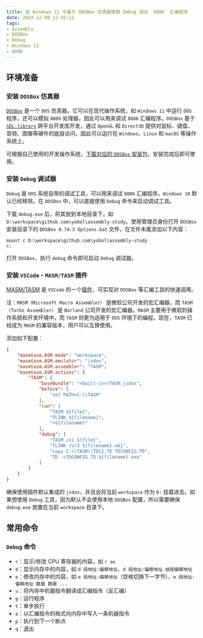 ```yaml
---
title: 在 Windows 11 中基于 DOSBox 仿真器使用 Debug 调试 `8086` 汇编程序
date: 2024-12-08 12:45:11
tags:
- Assembly
- DOSBox
- Debug
- Windows 11
- 8086
---
```


## 环境准备

### 安装 `DOSBox` 仿真器

[`DOSBox`](https://www.dosbox.com/information.php?page=0) 是一个 `DOS` 仿真器。它可以在现代操作系统，如 `Windows 11` 中运行 `DOS` 程序，还可以模拟 `8086` 处理器，因此可以用来调试 `8086` 汇编程序。`DOSBox` 基于 [`SDL-library`](https://www.libsdl.org/) 跨平台开发库开发，通过 `OpenGL` 和 `Direct3D` 提供对鼠标、键盘、音频、图像等硬件的底层访问，因此可以运行在 `Windows`、`Linux` 和 `macOS` 等操作系统上。

可根据自己使用的开发操作系统，[下载对应的 `DOSBox` 安装包](https://www.dosbox.com/download.php?main=1)，安装完成后即可使用。

### 安装 `Debug` 调试器

`Debug` 是 `DOS` 系统自带的调试工具，可以用来调试 `8086` 汇编程序，`Windows 10` 默认已经移除。在 `DOSBox` 中，可以直接使用 `Debug` 命令来启动调试工具。

下载 `debug.exe` 后，将其放到本地目录下，如 `D:\workspace\github.com\yobol\assembly-study`。使用管理员身份打开 `DOSBox` 安装目录下的 `DOSBox 0.74-3 Options.bat` 文件，在文件末尾添加以下内容：

```
mount c D:\workspace\github.com\yobol\assembly-study
c:
```

打开 `DOSBox`，执行 `debug` 命令即可启动 `Debug` 调试器。

### 安装 `VSCode` - `MASM/TASM` 插件

[MASM/TASM](https://gitee.com/dosasm/masm-tasm/tree/main/masm-tasm) 是 `VSCode` 的一个[插件](https://marketplace.visualstudio.com/items?itemName=xsro.masm-tasm)，可实现对 `DOSBox` 等汇编工具的快速调用。

注：`MASM（Microsoft Macro Assembler）` 是微软公司开发的宏汇编器，而 `TASM（Turbo Assembler）` 是 `Borland` 公司开发的宏汇编器。`MASM` 主要用于微软的操作系统和开发环境中，而 `TASM` 则更为适用于 `DOS` 环境下的编程。现在，`TASM` 已经成为 `MASM` 的兼容版本，用户可以互换使用。

添加如下配置：

```json
{
    "masmtasm.ASM.mode": "workspace",
    "masmtasm.ASM.emulator": "jsdos",
    "masmtasm.ASM.assembler": "TASM",
    "masmtasm.ASM.actions": {
        "TASM": {
            "baseBundle": "<built-in>/TASM.jsdos",
            "before": [
                "set PATH=C:\\TASM"
            ],
            "run": [
                "TASM ${file}",
                "TLINK ${filename}",
                ">${filename}"
            ],
            "debug": [
                "TASM /zi ${file}",
                "TLINK /v/3 ${filename}.obj",
                "copy C:\\TASM\\TDC2.TD TDCONFIG.TD",
                "TD -cTDCONFIG.TD ${filename}.exe"
            ]
        }
    }
}
```

确保使用插件默认集成的 `jsdos`，并且会将当前 `workspace` 作为 `D:` 挂载进去。如果想使用 `Debug` 工具，因为默认不会使用本地 `DOSBox` 配置，所以需要确保 `debug.exe` 放置在当前 `workspace` 目录下。

## 常用命令

### `Debug` 命令

- `r`：显示/修改 CPU 寄存器的内容，如 `r ax`
- `d`：显示内存中的内容，如 `d 段地址:偏移地址`、`d 段地址:偏移地址 结尾偏移地址`
- `e`：修改内存中的内容，如 `e 段地址:偏移地址`（空格切换下一字节）、`e 段地址:偏移地址 数据 数据 ...`
- `u`：将内存中机器指令翻译成汇编指令（反汇编）
- `g`：运行程序
- `t`：单步执行
- `a`：以汇编指令的格式向内存中写入一条机器指令
- `p`：执行到下一个断点
- `q`：退出
